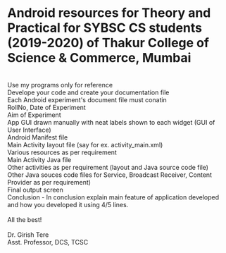 # Android resources for Theory and Practical for SYBSC CS students (2019-2020) of Thakur College of Science & Commerce, Mumbai
<br>
Use my programs only for reference<br>
Develope your code and create your documentation file<br>
Each Android experiment's document file must conatin <br>
RollNo, Date of Experiment<br>
Aim of Experiment<br>
App GUI drawn manually with neat labels shown to each widget (GUI of User Interface)<br>
Android Manifest file<br>
Main Activity layout file (say for ex. activity_main.xml)<br>
Various resources as per requirement<br>
Main Activity Java file<br>
Other activities as per requirement (layout and Java source code file)<br>
Other Java souces code files for Service, Broadcast Receiver, Content Provider as per requirement)<br>
Final output screen<br>
Conclusion - In conclusion explain main feature of application developed and how you developed it using 4/5 lines.<br>
<br>
All the best!<br><br>
Dr. Girish Tere<br>
Asst. Professor, DCS, TCSC
